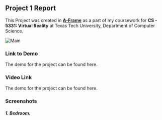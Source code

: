 ## Project 1 Report

This Project was created in [**A-Frame**](https://aframe.io) as a part of my coursework for **CS - 5331: Virtual Reality** at Texas Tech University, Department of Computer Science.

![Main](/screenshots/main.jpg)



### Link to Demo ###
The demo for the project can be found here.

### Video Link ###
The demo for the project can be found here.

### Screenshots ###
##### 1. Bedroom. #####
